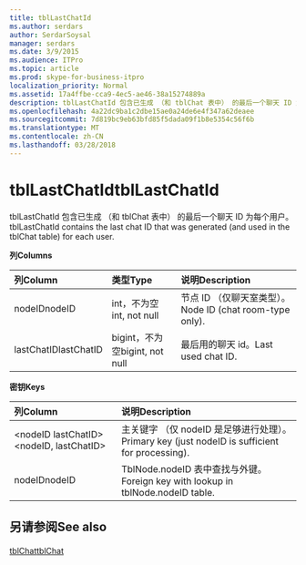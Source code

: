 ```yaml
---
title: tblLastChatId
ms.author: serdars
author: SerdarSoysal
manager: serdars
ms.date: 3/9/2015
ms.audience: ITPro
ms.topic: article
ms.prod: skype-for-business-itpro
localization_priority: Normal
ms.assetid: 17a4ffbe-cca9-4ec5-ae46-38a15274889a
description: tblLastChatId 包含已生成 （和 tblChat 表中） 的最后一个聊天 ID 为每个用户。
ms.openlocfilehash: 4a22dc9ba1c2dbe15ae0a24de6e4f347a62deaee
ms.sourcegitcommit: 7d819bc9eb63bfd85f5dada09f1b8e5354c56f6b
ms.translationtype: MT
ms.contentlocale: zh-CN
ms.lasthandoff: 03/28/2018
---
```

# <a name="tbllastchatid"></a><span data-ttu-id="168e3-103">tblLastChatId</span><span class="sxs-lookup"><span data-stu-id="168e3-103">tblLastChatId</span></span>
 
<span data-ttu-id="168e3-104">tblLastChatId 包含已生成 （和 tblChat 表中） 的最后一个聊天 ID 为每个用户。</span><span class="sxs-lookup"><span data-stu-id="168e3-104">tblLastChatId contains the last chat ID that was generated (and used in the tblChat table) for each user.</span></span>
  
<span data-ttu-id="168e3-105">**列**</span><span class="sxs-lookup"><span data-stu-id="168e3-105">**Columns**</span></span>

|<span data-ttu-id="168e3-106">**列**</span><span class="sxs-lookup"><span data-stu-id="168e3-106">**Column**</span></span>|<span data-ttu-id="168e3-107">**类型**</span><span class="sxs-lookup"><span data-stu-id="168e3-107">**Type**</span></span>|<span data-ttu-id="168e3-108">**说明**</span><span class="sxs-lookup"><span data-stu-id="168e3-108">**Description**</span></span>|
|:-----|:-----|:-----|
|<span data-ttu-id="168e3-109">nodeID</span><span class="sxs-lookup"><span data-stu-id="168e3-109">nodeID</span></span>  <br/> |<span data-ttu-id="168e3-110">int，不为空</span><span class="sxs-lookup"><span data-stu-id="168e3-110">int, not null</span></span>  <br/> |<span data-ttu-id="168e3-111">节点 ID （仅聊天室类型）。</span><span class="sxs-lookup"><span data-stu-id="168e3-111">Node ID (chat room-type only).</span></span>  <br/> |
|<span data-ttu-id="168e3-112">lastChatID</span><span class="sxs-lookup"><span data-stu-id="168e3-112">lastChatID</span></span>  <br/> |<span data-ttu-id="168e3-113">bigint，不为空</span><span class="sxs-lookup"><span data-stu-id="168e3-113">bigint, not null</span></span>  <br/> |<span data-ttu-id="168e3-114">最后用的聊天 id。</span><span class="sxs-lookup"><span data-stu-id="168e3-114">Last used chat ID.</span></span>  <br/> |
   
<span data-ttu-id="168e3-115">**密钥**</span><span class="sxs-lookup"><span data-stu-id="168e3-115">**Keys**</span></span>

|<span data-ttu-id="168e3-116">**列**</span><span class="sxs-lookup"><span data-stu-id="168e3-116">**Column**</span></span>|<span data-ttu-id="168e3-117">**说明**</span><span class="sxs-lookup"><span data-stu-id="168e3-117">**Description**</span></span>|
|:-----|:-----|
|<span data-ttu-id="168e3-118">\<nodeID lastChatID\></span><span class="sxs-lookup"><span data-stu-id="168e3-118">\<nodeID, lastChatID\></span></span>  <br/> |<span data-ttu-id="168e3-119">主关键字 （仅 nodeID 是足够进行处理）。</span><span class="sxs-lookup"><span data-stu-id="168e3-119">Primary key (just nodeID is sufficient for processing).</span></span>  <br/> |
|<span data-ttu-id="168e3-120">nodeID</span><span class="sxs-lookup"><span data-stu-id="168e3-120">nodeID</span></span>  <br/> |<span data-ttu-id="168e3-121">TblNode.nodeID 表中查找与外键。</span><span class="sxs-lookup"><span data-stu-id="168e3-121">Foreign key with lookup in tblNode.nodeID table.</span></span>  <br/> |
   
## <a name="see-also"></a><span data-ttu-id="168e3-122">另请参阅</span><span class="sxs-lookup"><span data-stu-id="168e3-122">See also</span></span>

#### 

[<span data-ttu-id="168e3-123">tblChat</span><span class="sxs-lookup"><span data-stu-id="168e3-123">tblChat</span></span>](tblchat.md)

